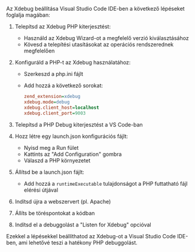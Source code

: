 Az Xdebug beállítása Visual Studio Code IDE-ben a következő lépéseket foglalja magában:

1. Telepítsd az Xdebug PHP kiterjesztést:

   - Használd az Xdebug Wizard-ot a megfelelő verzió kiválasztásához
   - Kövesd a telepítési utasításokat az operációs rendszerednek megfelelően

2. Konfiguráld a PHP-t az Xdebug használatához:

   - Szerkeszd a php.ini fájlt

   - Add hozzá a következő sorokat:

     ```ini
     zend_extension=xdebug
     xdebug.mode=debug
     xdebug.client_host=localhost
     xdebug.client_port=9003
     ```

3. Telepítsd a PHP Debug kiterjesztést a VS Code-ban

4. Hozz létre egy launch.json konfigurációs fájlt:

   - Nyisd meg a Run fület
   - Kattints az "Add Configuration" gombra
   - Válaszd a PHP környezetet

5. Állítsd be a launch.json fájlt:

   - Add hozzá a `runtimeExecutable` tulajdonságot a PHP futtatható fájl elérési útjával

6. Indítsd újra a webszervert (pl. Apache)

7. Állíts be töréspontokat a kódban

8. Indítsd el a debuggolást a "Listen for Xdebug" opcióval

Ezekkel a lépésekkel beállíthatod az Xdebug-ot a Visual Studio Code IDE-ben, ami lehetővé teszi a hatékony PHP debuggolást.